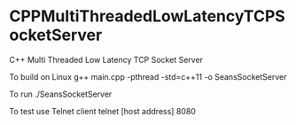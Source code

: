 # CPPMultiThreadedLowLatencyTCPSocketServer
C++ Multi Threaded Low Latency TCP Socket Server

To build on Linux
g++ main.cpp -pthread -std=c++11 -o SeansSocketServer

To run
./SeansSocketServer

To test use Telnet client
telnet [host address] 8080




